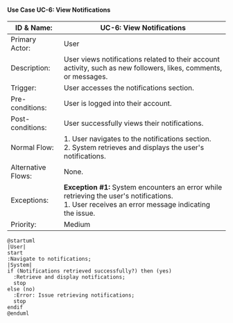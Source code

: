 #### Use Case UC-6: View Notifications
| ID & Name:         | UC-6: View Notifications                                                                                                                             |
| ------------------ | ---------------------------------------------------------------------------------------------------------------------------------------------------- |
| Primary Actor:     | User                                                                                                                                                 |
| Description:       | User views notifications related to their account activity, such as new followers, likes, comments, or messages.                                     |
| Trigger:           | User accesses the notifications section.                                                                                                             |
| Pre-conditions:    | User is logged into their account.                                                                                                                   |
| Post-conditions:   | User successfully views their notifications.                                                                                                         |
| Normal Flow:       | 1. User navigates to the notifications section. <br> 2. System retrieves and displays the user's notifications.                                      |
| Alternative Flows: | None.                                                                                                                                                |
| Exceptions:        | **Exception #1:** System encounters an error while retrieving the user's notifications. <br> 1. User receives an error message indicating the issue. |
| Priority:          | Medium                                                                                                                                               |

```plantuml
@startuml
|User|
start
:Navigate to notifications;
|System|
if (Notifications retrieved successfully?) then (yes)
  :Retrieve and display notifications;
  stop
else (no)
  :Error: Issue retrieving notifications;
  stop
endif
@enduml

```

